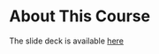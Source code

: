# About This Course

The slide deck is available [here](https://docs.google.com/presentation/d/11DQ-18tal1Fij_RqwSTLe14a-G2jODWQD8Xeo-LFgUs/edit?usp=sharing)
